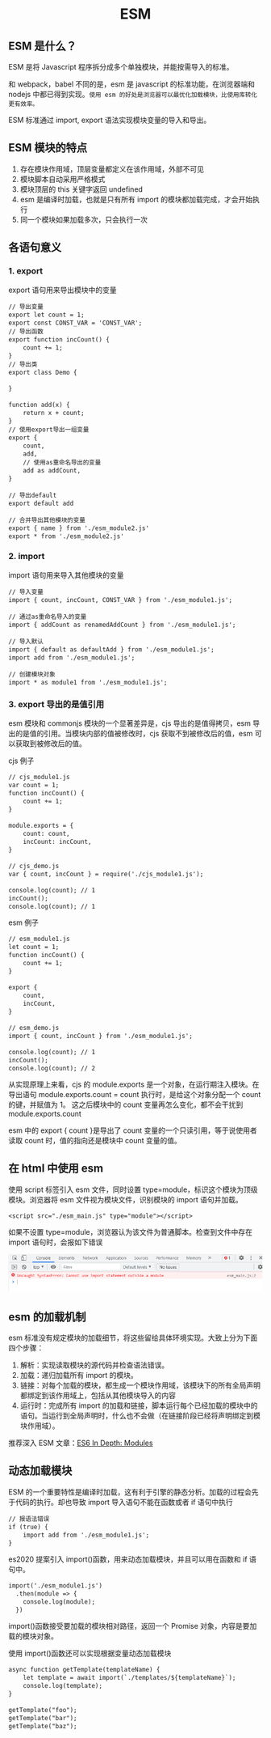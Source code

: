 # <center>ESM</center>

## ESM 是什么？

ESM 是将 Javascript 程序拆分成多个单独模块，并能按需导入的标准。

和 webpack，babel 不同的是，esm 是 javascript 的标准功能，在浏览器端和 nodejs 中都已得到实现。`使用 esm 的好处是浏览器可以最优化加载模块，比使用库转化更有效率。`

ESM 标准通过 import, export 语法实现模块变量的导入和导出。

## ESM 模块的特点

1. 存在模块作用域，顶层变量都定义在该作用域，外部不可见
2. 模块脚本自动采用严格模式
3. 模块顶层的 this 关键字返回 undefined
4. esm 是编译时加载，也就是只有所有 import 的模块都加载完成，才会开始执行
5. 同一个模块如果加载多次，只会执行一次

## 各语句意义

### 1. export

export 语句用来导出模块中的变量

```
// 导出变量
export let count = 1;
export const CONST_VAR = 'CONST_VAR';
// 导出函数
export function incCount() {
    count += 1;
}
// 导出类
export class Demo {

}

function add(x) {
    return x + count;
}
// 使用export导出一组变量
export {
    count,
    add,
    // 使用as重命名导出的变量
    add as addCount,
}

// 导出default
export default add

// 合并导出其他模块的变量
export { name } from './esm_module2.js'
export * from './esm_module2.js'
```

### 2. import

import 语句用来导入其他模块的变量

```
// 导入变量
import { count, incCount, CONST_VAR } from './esm_module1.js';

// 通过as重命名导入的变量
import { addCount as renamedAddCount } from './esm_module1.js';

// 导入默认
import { default as defaultAdd } from './esm_module1.js';
import add from './esm_module1.js';

// 创建模块对象
import * as module1 from './esm_module1.js';
```

### 3. export 导出的是值引用

esm 模块和 commonjs 模块的一个显著差异是，cjs 导出的是值得拷贝，esm 导出的是值的引用。当模块内部的值被修改时，cjs 获取不到被修改后的值，esm 可以获取到被修改后的值。

cjs 例子

```
// cjs_module1.js
var count = 1;
function incCount() {
    count += 1;
}

module.exports = {
    count: count,
    incCount: incCount,
}

// cjs_demo.js
var { count, incCount } = require('./cjs_module1.js');

console.log(count); // 1
incCount();
console.log(count); // 1
```

esm 例子

```
// esm_module1.js
let count = 1;
function incCount() {
    count += 1;
}

export {
    count,
    incCount,
}

// esm_demo.js
import { count, incCount } from './esm_module1.js';

console.log(count); // 1
incCount();
console.log(count); // 2
```

从实现原理上来看，cjs 的 module.exports 是一个对象，在运行期注入模块。在导出语句 module.exports.count = count 执行时，是给这个对象分配一个 count 的键，并赋值为 1。 这之后模块中的 count 变量再怎么变化，都不会干扰到 module.exports.count

esm 中的 export { count }是导出了 count 变量的一个只读引用，等于说使用者读取 count 时，值的指向还是模块中 count 变量的值。

## 在 html 中使用 esm

使用 script 标签引入 esm 文件，同时设置 type=module，标识这个模块为顶级模块。浏览器将 esm 文件视为模块文件，识别模块的 import 语句并加载。

```
<script src="./esm_main.js" type="module"></script>
```

如果不设置 type=module，浏览器认为该文件为普通脚本。检查到文件中存在 import 语句时，会报如下错误

![](../images/esm.png)

## esm 的加载机制

esm 标准没有规定模块的加载细节，将这些留给具体环境实现。大致上分为下面四个步骤：

1. 解析：实现读取模块的源代码并检查语法错误。
2. 加载：递归加载所有 import 的模块。
3. 链接：对每个加载的模块，都生成一个模块作用域，该模块下的所有全局声明都绑定到该作用域上，包括从其他模块导入的内容
4. 运行时：完成所有 import 的加载和链接，脚本运行每个已经加载的模块中的语句。当运行到全局声明时，什么也不会做（在链接阶段已经将声明绑定到模块作用域）。

推荐深入 ESM 文章：[ES6 In Depth: Modules](https://hacks.mozilla.org/2015/08/es6-in-depth-modules/)

## 动态加载模块

ESM 的一个重要特性是编译时加载，这有利于引擎的静态分析。加载的过程会先于代码的执行。却也导致 import 导入语句不能在函数或者 if 语句中执行

```
// 报语法错误
if (true) {
    import add from './esm_module1.js';
}
```

es2020 提案引入 import()函数，用来动态加载模块，并且可以用在函数和 if 语句中。

```
import('./esm_module1.js')
  .then(module => {
    console.log(module);
  })
```

import()函数接受要加载的模块相对路径，返回一个 Promise 对象，内容是要加载的模块对象。

使用 import()函数还可以实现根据变量动态加载模块

```
async function getTemplate(templateName) {
	let template = await import(`./templates/${templateName}`);
	console.log(template);
}

getTemplate("foo");
getTemplate("bar");
getTemplate("baz");
```
